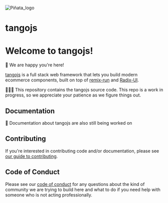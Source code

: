 ![Piñata_logo](https://user-images.githubusercontent.com/19430799/213939958-548d3f47-1e4c-4ea5-bc5a-d458a6e73ad2.svg)
# tangojs

# Welcome to tangojs!

🎉 We are happy you're here!

[tangojs](https://tangojs.run) is a full stack web framework that lets you build modern ecommerce components, built on top of [remix-run](https://github.com/remix-run/remix) and [Radix-UI](https://www.radix-ui.com/).

🧑🏿‍💻 This repository contains the tangojs source code. This repo is a work in progress, so we appreciate your patience as we figure things out.

## Documentation

📖 Documentation about tangojs are also still being worked on

## Contributing

If you're interested in contributing code and/or documentation, please see [our guide to contributing](docs/pages/contributing.md).

## Code of Conduct

Please see our [code of conduct](CODE_OF_CONDUCT.md) for any questions about the kind of community we are trying to build here and what to do if you need help with someone who is not acting professionally.
